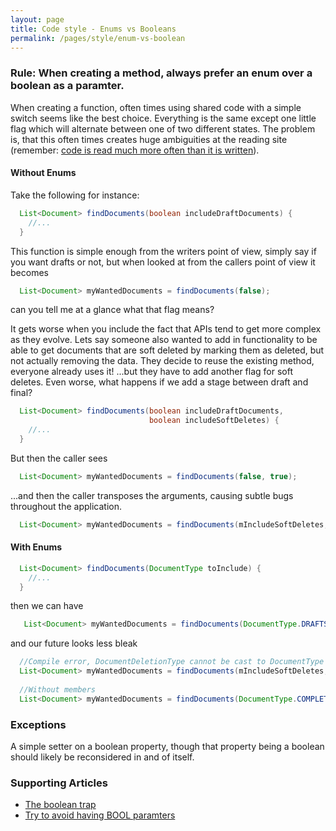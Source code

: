 ```yaml
---
layout: page
title: Code style - Enums vs Booleans
permalink: /pages/style/enum-vs-boolean
---
```


### Rule: When creating a method, always prefer an enum over a boolean as a paramter.

When creating a function, often times using shared code with a simple switch seems like the best choice. Everything is the same except one little flag which will alternate between one of two different states. The problem is, that this often times creates huge ambiguities at the reading site (remember: [code is read much more often than it is written](https://blogs.msdn.microsoft.com/oldnewthing/20070406-00/?p=27343/)). 

#### Without Enums

Take the following for instance:

```java
  List<Document> findDocuments(boolean includeDraftDocuments) {
    //...
  }
```

This function is simple enough from the writers point of view, simply say if you want drafts or not, but when looked at from the callers point of view it becomes

```java
  List<Document> myWantedDocuments = findDocuments(false);
```

can you tell me at a glance what that flag means?

It gets worse when you include the fact that APIs tend to get more complex as they evolve. Lets say someone also wanted to add in functionality to be able to get documents that are soft deleted by marking them as deleted, but not actually removing the data. They decide to reuse the existing method, everyone already uses it! ...but they have to add another flag for soft deletes. Even worse, what happens if we add a stage between draft and final?

```java
  List<Document> findDocuments(boolean includeDraftDocuments,
                               boolean includeSoftDeletes) {
    //...
  }
```

But then the caller sees

```java
  List<Document> myWantedDocuments = findDocuments(false, true);
```

...and then the caller transposes the arguments, causing subtle bugs throughout the application.

```java
  List<Document> myWantedDocuments = findDocuments(mIncludeSoftDeletes, mIncludeDrafts);
```
#### With Enums

```java
  List<Document> findDocuments(DocumentType toInclude) {
    //...
  }
```
then we can have

```java
   List<Document> myWantedDocuments = findDocuments(DocumentType.DRAFTS);
```
and our future looks less bleak

```java
  //Compile error, DocumentDeletionType cannot be cast to DocumentType
  List<Document> myWantedDocuments = findDocuments(mIncludeSoftDeletes, mIncludeDrafts);
  
  //Without members
  List<Document> myWantedDocuments = findDocuments(DocumentType.COMPLETED, DocumentDeletionType.NOT_DELETED);
```

### Exceptions
A simple setter on a boolean property, though that property being a boolean should likely be reconsidered in and of itself.
  
### Supporting Articles
* [The boolean trap](https://ariya.io/2011/08/hall-of-api-shame-boolean-trap)
* [Try to avoid having BOOL paramters](https://blogs.msdn.microsoft.com/oldnewthing/20060828-18/?p=29953)  
